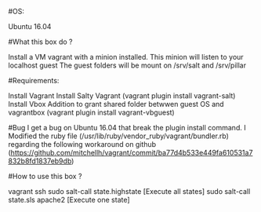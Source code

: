 #OS:

Ubuntu 16.04

#What this box do ?

Install a VM vagrant with a minion installed.
This minion will listen to your localhost guest
The guest folders will be mount on /srv/salt and /srv/pillar

#Requirements:

Install Vagrant
Install Salty Vagrant (vagrant plugin install vagrant-salt)
Install Vbox Addition to grant shared folder betwwen guest OS and vagrantbox
(vagrant plugin install vagrant-vbguest)

#Bug
I get a bug on Ubuntu 16.04 that break the plugin install command.
I Modified the ruby file (/usr/lib/ruby/vendor_ruby/vagrant/bundler.rb) regarding the following workaround on github (https://github.com/mitchellh/vagrant/commit/ba77d4b533e449fa610531a7832b8fd1837eb9db)

#How to use this box ?

vagrant ssh 
sudo salt-call state.highstate [Execute all states]
sudo salt-call state.sls apache2 [Execute one state]
